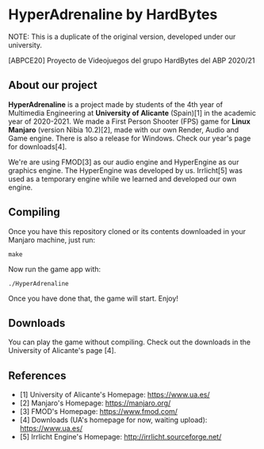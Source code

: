 # HyperAdrenaline by HardBytes
NOTE: This is a duplicate of the original version, developed under our university.

[ABPCE20] Proyecto de Videojuegos del grupo HardBytes del ABP 2020/21

## About our project
**HyperAdrenaline** is a project made by students of the 4th year of Multimedia Engineering at **University of Alicante** (Spain)[1] in the academic year of 2020-2021.
We made a First Person Shooter (FPS) game for **Linux Manjaro** (version Nibia 10.2)[2], made with our own Render, Audio and Game engine.
There is also a release for Windows. Check our year's page for downloads[4].

We're are using FMOD[3] as our audio engine and HyperEngine as our graphics engine. The HyperEngine was developed by us.
Irrlicht[5] was used as a temporary engine while we learned and developed our own engine.


## Compiling
Once you have this repository cloned or its contents downloaded in your Manjaro machine, just run:
```
make
```
Now run the game app with:
```
./HyperAdrenaline
```
Once you have done that, the game will start. Enjoy!

## Downloads
You can play the game without compiling. Check out the downloads in the University of Alicante's page [4].

## References
 * [1] University of Alicante's Homepage: https://www.ua.es/
 * [2] Manjaro's Homepage: https://manjaro.org/
 * [3] FMOD's Homepage: https://www.fmod.com/
 * [4] Downloads (UA's homepage for now, waiting upload): https://www.ua.es/
 * [5] Irrlicht Engine's Homepage: http://irrlicht.sourceforge.net/
